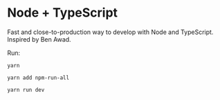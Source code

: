 # Node + TypeScript

Fast and close-to-production way to develop with Node and TypeScript.
Inspired by Ben Awad.

Run:

```shell
yarn
```

```shell
yarn add npm-run-all
```

```shell
yarn run dev
```

